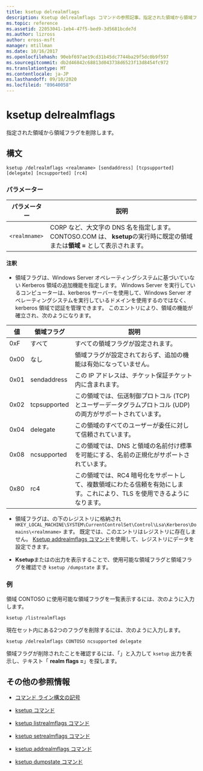 ```yaml
---
title: ksetup delrealmflags
description: Ksetup delrealmflags コマンドの参照記事。指定された領域から領域フラグを削除します。
ms.topic: reference
ms.assetid: 22053041-1eb4-47f5-bed9-3d5681bcde7d
ms.author: lizross
author: eross-msft
manager: mtillman
ms.date: 10/16/2017
ms.openlocfilehash: 90ebf697ae19cd31b45dc7744ba29f5dc0b9f597
ms.sourcegitcommit: db2d46842c68813d043738d6523f13d8454fc972
ms.translationtype: MT
ms.contentlocale: ja-JP
ms.lasthandoff: 09/10/2020
ms.locfileid: "89640058"
---
```

# <a name="ksetup-delrealmflags"></a>ksetup delrealmflags

指定された領域から領域フラグを削除します。

## <a name="syntax"></a>構文

```
ksetup /delrealmflags <realmname> [sendaddress] [tcpsupported] [delegate] [ncsupported] [rc4]
```

### <a name="parameters"></a>パラメーター

| パラメーター | 説明 |
| --------- | ----------- |
| `<realmname>` | CORP など、大文字の DNS 名を指定します。CONTOSO.COM は、 **ksetup**の実行時に既定の領域または**領域 =** として表示されます。 |

#### <a name="remarks"></a>注釈

- 領域フラグは、Windows Server オペレーティングシステムに基づいていない Kerberos 領域の追加機能を指定します。 Windows Server を実行しているコンピューターは、kerberos サーバーを使用して、Windows Server オペレーティングシステムを実行しているドメインを使用するのではなく、kerberos 領域で認証を管理できます。 このエントリにより、領域の機能が確立され、次のようになります。

| 値 | 領域フラグ | 説明 |
| ----- | ---------- | ----------- |
| 0xF | すべて | すべての領域フラグが設定されます。 |
| 0x00 | なし | 領域フラグが設定されておらず、追加の機能は有効になっていません。 |
| 0x01 | sendaddress | この IP アドレスは、チケット保証チケット内に含まれます。 |
| 0x02 | tcpsupported | この領域では、伝送制御プロトコル (TCP) とユーザーデータグラムプロトコル (UDP) の両方がサポートされています。 |
| 0x04 | delegate | この領域のすべてのユーザーが委任に対して信頼されています。 |
| 0x08 | ncsupported | この領域では、DNS と領域の名前付け標準を可能にする、名前の正規化がサポートされています。 |
| 0x80 | rc4 | この領域では、RC4 暗号化をサポートして、複数領域にわたる信頼を有効にします。これにより、TLS を使用できるようになります。 |

- 領域フラグは、の下のレジストリに格納され `HKEY_LOCAL_MACHINE\SYSTEM\CurrentControlSet\Control\Lsa\Kerberos\Domains\<realmname>` ます。 既定では、このエントリはレジストリに存在しません。 [Ksetup addrealmflags コマンド](ksetup-addrealmflags.md)を使用して、レジストリにデータを設定できます。

- **Ksetup**またはの出力を表示することで、使用可能な領域フラグと領域フラグを確認でき `ksetup /dumpstate` ます。

### <a name="examples"></a>例

領域 CONTOSO に使用可能な領域フラグを一覧表示するには、次のように入力します。

```
ksetup /listrealmflags
```

現在セット内にある2つのフラグを削除するには、次のように入力します。

```
ksetup /delrealmflags CONTOSO ncsupported delegate
```

領域フラグが削除されたことを確認するには、「」と入力して `ksetup` 出力を表示し、テキスト「 **realm flags =**」を探します。

## <a name="additional-references"></a>その他の参照情報

- [コマンド ライン構文の記号](command-line-syntax-key.md)

- [ksetup コマンド](ksetup.md)

- [ksetup listrealmflags コマンド](ksetup-listrealmflags.md)

- [ksetup setrealmflags コマンド](ksetup-setrealmflags.md)

- [ksetup addrealmflags コマンド](ksetup-addrealmflags.md)

- [ksetup dumpstate コマンド](ksetup-dumpstate.md)
